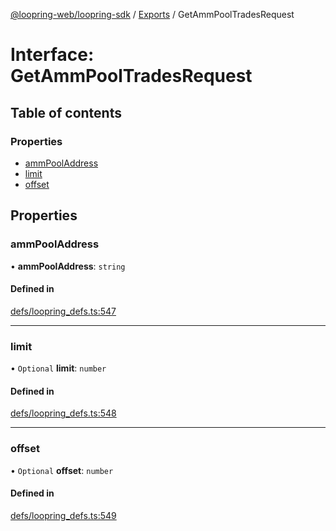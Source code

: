 [@loopring-web/loopring-sdk](../README.md) / [Exports](../modules.md) / GetAmmPoolTradesRequest

# Interface: GetAmmPoolTradesRequest

## Table of contents

### Properties

- [ammPoolAddress](GetAmmPoolTradesRequest.md#ammpooladdress)
- [limit](GetAmmPoolTradesRequest.md#limit)
- [offset](GetAmmPoolTradesRequest.md#offset)

## Properties

### ammPoolAddress

• **ammPoolAddress**: `string`

#### Defined in

[defs/loopring_defs.ts:547](https://github.com/Loopring/loopring_sdk/blob/427d9da/src/defs/loopring_defs.ts#L547)

___

### limit

• `Optional` **limit**: `number`

#### Defined in

[defs/loopring_defs.ts:548](https://github.com/Loopring/loopring_sdk/blob/427d9da/src/defs/loopring_defs.ts#L548)

___

### offset

• `Optional` **offset**: `number`

#### Defined in

[defs/loopring_defs.ts:549](https://github.com/Loopring/loopring_sdk/blob/427d9da/src/defs/loopring_defs.ts#L549)
